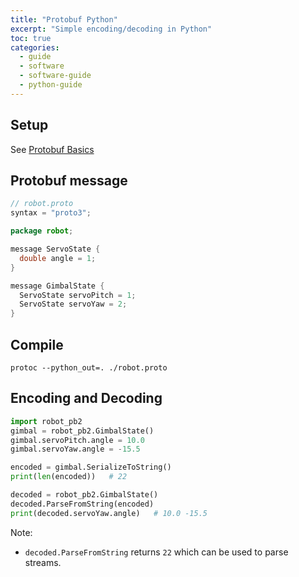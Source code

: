```yaml
---
title: "Protobuf Python"
excerpt: "Simple encoding/decoding in Python"
toc: true
categories:
  - guide
  - software
  - software-guide
  - python-guide
---
```


## Setup

See [Protobuf Basics](https://hoani.net/posts/guides/2021-10-30-protobufBasics/)

## Protobuf message

```java
// robot.proto
syntax = "proto3";

package robot;

message ServoState {
  double angle = 1;
}

message GimbalState {
  ServoState servoPitch = 1;
  ServoState servoYaw = 2;
}
```

## Compile

```
protoc --python_out=. ./robot.proto
```

## Encoding and Decoding

```py
import robot_pb2
gimbal = robot_pb2.GimbalState()
gimbal.servoPitch.angle = 10.0
gimbal.servoYaw.angle = -15.5

encoded = gimbal.SerializeToString()
print(len(encoded))   # 22

decoded = robot_pb2.GimbalState()
decoded.ParseFromString(encoded)
print(decoded.servoYaw.angle)   # 10.0 -15.5
```

Note:
* `decoded.ParseFromString` returns `22` which can be used to parse streams.
